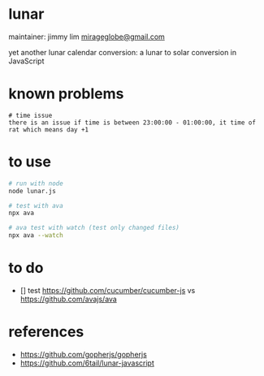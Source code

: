 # lunar

maintainer: jimmy lim <mirageglobe@gmail.com>

yet another lunar calendar conversion: a lunar to solar conversion in JavaScript

# known problems

```text
# time issue
there is an issue if time is between 23:00:00 - 01:00:00, it time of rat which means day +1
```

# to use

```bash
# run with node
node lunar.js

# test with ava
npx ava

# ava test with watch (test only changed files)
npx ava --watch
```

# to do

- [] test <https://github.com/cucumber/cucumber-js> vs <https://github.com/avajs/ava>

# references

- <https://github.com/gopherjs/gopherjs>
- <https://github.com/6tail/lunar-javascript>
